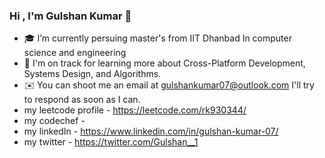 ### Hi , I'm Gulshan Kumar 👋

- 🎓 I’m currently persuing master's from IIT Dhanbad In computer science and engineering
- 🌱  I'm on track for learning more about Cross-Platform Development, Systems Design, and Algorithms. 
- ✉️  You can shoot me an email at gulshankumar07@outlook.com I'll try to respond as soon as I can.
- my leetcode profile - https://leetcode.com/rk930344/
- my codechef - 
- my linkedIn - https://www.linkedin.com/in/gulshan-kumar-07/
- my twitter - https://twitter.com/Gulshan__1

